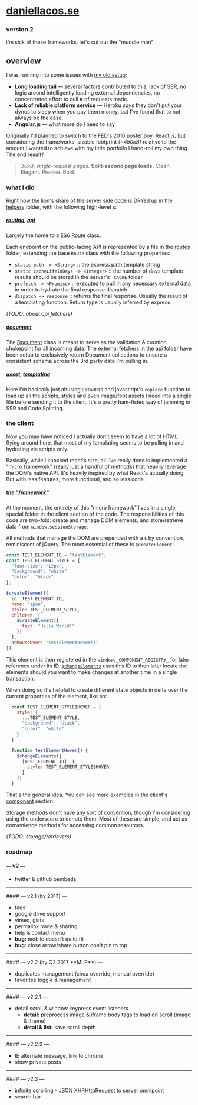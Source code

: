 # [daniellacos.se](http://daniellacos.se)
### version 2

i'm sick of these frameworks. let's cut out the "muddle man"

## overview

I was running into some issues with [my old setup](http://v1.daniellacos.se):

* **Long loading tail** — several factors contributed to this; lack of SSR, no logic around intelligently loading external dependencies, no concentrated effort to cull # of requests made.
* **Lack of reliable platform service** — Heroku _says_ they don't put your dynos to sleep when you pay them money, but I've found that to not always be the case.
* **Angular.js** — what more do I need to say

Originally I'd planned to switch to the FED's 2016 poster boy, [React.js](https://facebook.github.io/react/), but considering the frameworks' sizable footprint _(~450kB)_ relative to the amount I wanted to achieve with my little portfolio I hand-roll my own thing. The end result?

> _30kB, single-request pages._ **Split-second page loads.** Clean. Elegant. Precise. Bold.

### what I did

Right now the lion's share of the server side code is DRYed up in the [helpers](https://github.com/daniellacosse/daniellacos.se-v2/tree/master/helpers) folder, with the following high-level s:  

##### [routing](https://github.com/daniellacosse/daniellacos.se-v2/blob/master/helpers/routing), [api](https://github.com/daniellacosse/daniellacos.se-v2/blob/master/helpers/api)

Largely the home to a ES6 [Route](https://github.com/daniellacosse/daniellacos.se-v2/blob/master/helpers/routing/index.js) class.

Each endpoint on the public-facing API is represented by a file in the [routes](https://github.com/daniellacosse/daniellacos.se-v2/tree/master/routes) folder, extending the base `Route` class with the following properties:

* `static path -> <String>` :: the express path template string
* `static cacheLifeInDays -> <Integer>` :: the number of days template results should be stored in the server's `_CACHE` folder
* `prefetch -> <Promise>` :: executed to pull in any necessary external data in order to hydrate the final response dispatch
* `dispatch -> response` :: returns the final response. Usually the result of a templating function. Return type is usually inferred by express.

_(TODO: about api fetchers)_

##### [document](https://github.com/daniellacosse/daniellacos.se-v2/blob/master/helpers/document)

The [Document](https://github.com/daniellacosse/daniellacos.se-v2/blob/master/helpers/document/index.js) class is meant to serve as the validation & curation chokepoint for all incoming data. The external fetchers in the [api](https://github.com/daniellacosse/daniellacos.se-v2/blob/master/helpers/api) folder have been setup to exclusively return Document collections to ensure a consistent schema across the 3rd party data I'm pulling in.

##### [asset](https://github.com/daniellacosse/daniellacos.se-v2/blob/master/helpers/asset), [templating](https://github.com/daniellacosse/daniellacos.se-v2/blob/master/helpers/templating)

Here I'm basically just abusing `DataURI`s and javascript's  `replace` function to load up all the scripts, styles and even image/font assets I need into a single file before sending it to the client. It's a pretty ham-fisted way of jamming in SSR and Code Splitting.

### the client

Now you may have noticed I actually don't seem to have a lot of HTML flying around here, that most of my templating seems to be pulling in and hydrating via scripts only.

Basically, while I knocked react's size, all I've really done is implemented a "micro framework" (really just a handful of methods) that heavily leverage the DOM's native API. It's heavily inspired by what React's actually doing. But with less features, more functional, and so less code.

##### [the "framework"](https://github.com/daniellacosse/daniellacos.se-v2/tree/master/client/_framework_)

At the moment, the entirety of this "micro framework" lives in a single, special folder in the client section of the code. The responsibilities of this code are two-fold: create and manage DOM elements, and store/retrieve data from `window.sessionStorage`.

All methods that manage the DOM are prepended with a `$` by convention, reminiscent of jQuery. The most essential of these is `$createElement`:

```js
const TEST_ELEMENT_ID = "testElement";
const TEST_ELEMENT_STYLE = {
  "font-size": "12px",
  "background": "white",
  "color": "black"
};

$createElement({
  id: TEST_ELEMENT_ID,
  name: "span",
  style: TEST_ELEMENT_STYLE,
  children: [
    $createElement({
      text: "Hello World!"
    })
  ],
  onMouseOver: "testElementHover()"
})
```

This element is then registered in the `window._COMPONENT_REGISTRY_` for later reference under its ID. [`$changeElements`](https://github.com/daniellacosse/daniellacos.se-v2/blob/master/client/_framework_/changeElement.js) uses this ID to then later locate the elements should you want to make changes at another time in a single transaction.

When doing so it's helpful to create different state objects in delta over the current properties of the element, like so:

```js
  const TEST_ELEMENT_STYLE$HOVER = {
    style: {
      ...TEST_ELEMENT_STYLE,
      "background": "black",
      "color": "white"
    }
  }

  function testElementHover() {
    $changeElements({
      [TEST_ELEMENT_ID]: {
        style: TEST_ELEMENT_STYLE$HOVER
      }
    })    
  }
```

That's the general idea. You can see more examples in the client's [component](https://github.com/daniellacosse/daniellacos.se-v2/tree/master/client/components) section.

Storage methods don't have any sort of convention, though I'm considering using the underscore to denote them. Most of these are simple, and act as convenience methods for accessing common resources.

_(TODO: storage/retrievers)_

### roadmap

#### — v2 —

* twitter & github oembeds

<hr>
#### — v2.1 (by 2017) —

* tags
* google drive support
* vimeo, gists
* permalink route & sharing
* help & contact menu
* **bug:** mobile doesn't quite fit
* **bug:** close arrow/share button don't pin to top


<hr>
#### — v2.2 (by Q2 2017 **MLP**) —

* duplicates management (circa override, manual override)
* favorites toggle & management

<hr>
#### — v2.2.1 —

* detail scroll & window keypress event listeners
  * **detail:** preprocess image & iframe body tags to load on scroll (image & iframe)
  * **detail & list:** save scroll depth

<hr>
#### — v2.2.2 —

* IE alternate message, link to chrome
* show private posts

<hr>
#### — v2.3 —

* infinite scrolling - JSON XHRHttpRequest to server omnipoint
* search bar

